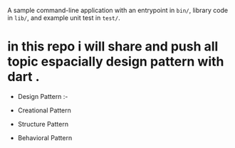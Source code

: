 A sample command-line application with an entrypoint in `bin/`, library code
in `lib/`, and example unit test in `test/`.

# in this repo i will share and push all topic espacially design pattern with dart .

- Design Pattern :- 

* Creational Pattern 

* Structure Pattern

* Behavioral Pattern 
